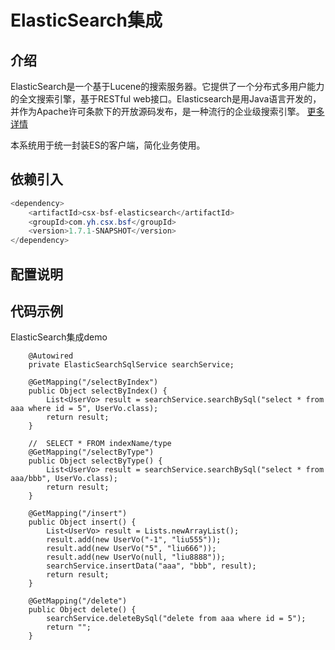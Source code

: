 # ElasticSearch集成

## 介绍
ElasticSearch是一个基于Lucene的搜索服务器。它提供了一个分布式多用户能力的全文搜索引擎，基于RESTful web接口。Elasticsearch是用Java语言开发的，并作为Apache许可条款下的开放源码发布，是一种流行的企业级搜索引擎。
[更多详情](https://www.elastic.co/cn/products/elasticsearch)

本系统用于统一封装ES的客户端，简化业务使用。
## 依赖引入

```java 
<dependency>
	<artifactId>csx-bsf-elasticsearch</artifactId>
	<groupId>com.yh.csx.bsf</groupId>
	<version>1.7.1-SNAPSHOT</version>
</dependency>
```
## 配置说明


## 代码示例

ElasticSearch集成demo
```
	@Autowired
	private ElasticSearchSqlService searchService;
	
    @GetMapping("/selectByIndex")
    public Object selectByIndex() {
    	List<UserVo> result = searchService.searchBySql("select * from aaa where id = 5", UserVo.class);
    	return result;
    }
    
    //  SELECT * FROM indexName/type
    @GetMapping("/selectByType")
    public Object selectByType() {
    	List<UserVo> result = searchService.searchBySql("select * from aaa/bbb", UserVo.class);
    	return result;
    }

    @GetMapping("/insert")
    public Object insert() {
    	List<UserVo> result = Lists.newArrayList();
    	result.add(new UserVo("-1", "liu555"));
    	result.add(new UserVo("5", "liu666"));
    	result.add(new UserVo(null, "liu8888"));
    	searchService.insertData("aaa", "bbb", result);
    	return result;
    }
    
    @GetMapping("/delete")
    public Object delete() {
    	searchService.deleteBySql("delete from aaa where id = 5");
    	return "";
    }
    
 ```